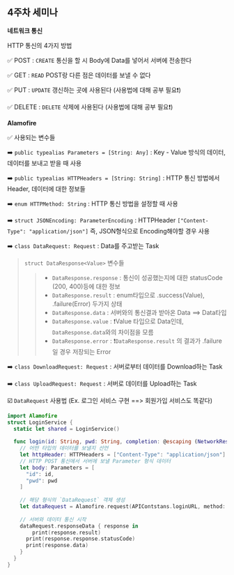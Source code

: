 ## 4주차 세미나

**네트워크 통신**

HTTP 통신의 4가지 방법

✅ POST : `CREATE`  통신을 할 시 Body에 Data를 넣어서 서버에 전송한다

✅ GET : `READ` POST랑 다른 점은 데이터를 보낼 수 없다

✅ PUT : `UPDATE` 갱신하는 곳에 사용된다 (사용법에 대해 공부 필요❗️)

✅ DELETE : `DELETE` 삭제에 사용된다 (사용법에 대해 공부 필요❗️)



**Alamofire**

✅ 사용되는 변수들

➡️ `public typealias Parameters = [String: Any]` : Key - Value 방식의 데이터, 데이터를 보내고 받을 때 사용

➡️ `public typealias HTTPHeaders = [String: String]` : HTTP 통신 방법에서 Header, 데이터에 대한 정보들

➡️ `enum HTTPMethod: String` : HTTP 통신 방법을 설정할 때 사용

➡️ `struct JSONEncoding: ParameterEncoding` : HTTPHeader `["Content-Type": "application/json"]`  즉, JSON형식으로 Encoding해야할 경우 사용

➡️ `class DataRequest: Request` : Data를 주고받는 Task

>  `struct DataResponse<Value>` 변수들
>
> > * `DataResponse.response` : 통신이 성공했는지에 대한 statusCode (200, 400)등에 대한 정보
> > * `DataResponse.result` : enum타입으로 .success(Value), .failure(Error) 두가지 상태
> > * `DataResponse.data` : 서버와의 통신결과 받아온 Data ==> Data타입
> > * `DataResponse.value` : ❗️Value 타입으로 Data인데, `DataResponse.data`와의 차이점을 모름
> > * `DataResponse.error` : ❗️`DataResponse.result` 의 결과가 .failure일 경우 저장되는 Error

➡️ `class DownloadRequest: Request` : 서버로부터 데이터를 Download하는 Task

➡️ `class UploadRequest: Request` : 서버로 데이터를 Upload하는 Task



☑️ `DataRequest` 사용법 (Ex. 로그인 서비스 구현 ==> 회원가입 서비스도 똑같다)

```swift
import Alamofire 
struct LoginService {
  static let shared = LoginService()
  
  func login(id: String, pwd: String, completion: @escaping (NetworkResult) -> Void) {
    // 어떤 타입의 데이터를 보낼지 선언
    let httpHeader: HTTPHeaders = ["Content-Type": "application/json"]
    // HTTP POST 통신에서 서버에 보낼 Parameter 형식 데이터
    let body: Parameters = [
      "id": id,
      "pwd": pwd
    ]
    
    // 해당 형식의 `DataRequest` 객체 생성
    let dataRequest = Alamofire.request(APIContstans.loginURL, method: .post, parameters: body, encoding: JSONEncoding.default, headers: header)
    
    // 서버와 데이터 통신 시작
    dataRequest.responseData { response in
    	print(response.result)
      print(response.response.statusCode)
      print(response.data)
    }
  }
}
```















